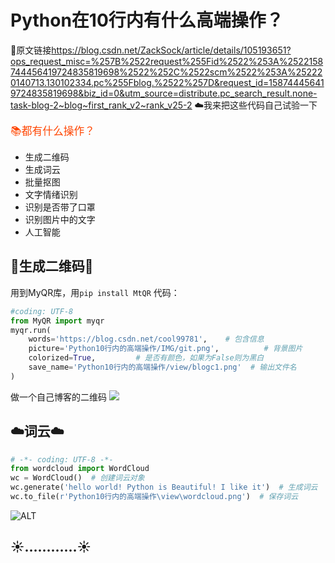 # Python在10行内有什么高端操作？
:link:原文链接<https://blog.csdn.net/ZackSock/article/details/105193651?ops_request_misc=%257B%2522request%255Fid%2522%253A%2522158744456419724835819698%2522%252C%2522scm%2522%253A%252220140713.130102334.pc%255Fblog.%2522%257D&request_id=158744456419724835819698&biz_id=0&utm_source=distribute.pc_search_result.none-task-blog-2~blog~first_rank_v2~rank_v25-2>
:cloud:我来把这些代码自己试验一下

<big><font color=orangered>:books:都有什么操作？</font></big>
+ 生成二维码
+ 生成词云
+ 批量抠图
+ 文字情绪识别
+ 识别是否带了口罩
+ 识别图片中的文字
+ 人工智能

## :link:生成二维码:link:
用到MyQR库，用`pip install MtQR`
代码：
```py
#coding: UTF-8
from MyQR import myqr
myqr.run(
    words='https://blog.csdn.net/cool99781',	# 包含信息
    picture='Python10行内的高端操作/IMG/git.png',			# 背景图片
    colorized=True,			# 是否有颜色，如果为False则为黑白
    save_name='Python10行内的高端操作/view/blogc1.png'  # 输出文件名
)
```
做一个自己博客的二维码
![]("/view/blogc1.png")
## :cloud:词云:cloud:
```py
# -*- coding: UTF-8 -*-
from wordcloud import WordCloud
wc = WordCloud()  # 创建词云对象
wc.generate('hello world! Python is Beautiful! I like it')  # 生成词云
wc.to_file(r'Python10行内的高端操作\view\wordcloud.png')  # 保存词云
```
![ALT]()
## :sunny:…………:sunny:
